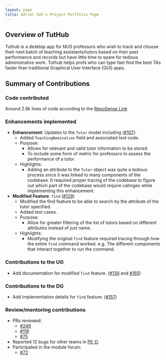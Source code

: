 ```yaml
---
layout: page
title: Adriel Soh's Project Portfolio Page
---
```

## Overview of TutHub
Tuthub is a desktop app for NUS professors who wish to track and choose their next batch of teaching assistants/tutors based on their past performance and records but have little time to spare for tedious administrative work. Tuthub helps profs who can type fast find the best TAs faster than traditional Graphical User Interface (GUI) apps.

## Summary of Contributions
### Code contributed
Around 2.8k lines of code according to the [RepoSense Link](https://nus-cs2103-ay2223s1.github.io/tp-dashboard/?search=leirdas&breakdown=true)

### Enhancements implemented
- **Enhancement**: Updates to the `Tutor` model including ([#107](https://github.com/AY2223S1-CS2103T-T15-3/tp/pull/107)):
  - Added `TeachingNomination` field and associated test code.
  - Purpose:
    - Allows for relevant and valid tutor information to be stored.
    - To include some form of metric for professors to assess the performance of a tutor.
  - Highlights:
    - Adding an attribute to the `Tutor` object was quite a tedious process since it was linked to many components of the codebase. It required proper tracing of the codebase to figure out which part of the codebase would require cahnges while implementing this enhancement.
- **Modified Feature**: `find` ([#129](https://github.com/AY2223S1-CS2103T-T15-3/tp/pull/129))
  - Modified the find feature to be able to search by the attribute of the tutor specified.
  - Added test cases.
  - Purpose:
    - Allow for greater filtering of the list of tutors based on different attributes instead of just name.
  - Highlights:
    - Modifying the original `find` feature required tracing through how the entire `find` command worked. e.g. The different components that interact together to run the command.

### Contributions to the UG
- Add documentation for modified `find` feature. ([#139](https://github.com/AY2223S1-CS2103T-T15-3/tp/pull/139) and [#165](https://github.com/AY2223S1-CS2103T-T15-3/tp/pull/165))

### Contributions to the DG
- Add implementation details for `find` feature. ([#157](https://github.com/AY2223S1-CS2103T-T15-3/tp/pull/157))

### Review/mentoring contributions
- PRs reviewed:
  - [#249](https://github.com/AY2223S1-CS2103T-T15-3/tp/pull/249)
  - [#119](https://github.com/AY2223S1-CS2103T-T15-3/tp/pull/119)
  - [#75](https://github.com/AY2223S1-CS2103T-T15-3/tp/pull/75)
- Reported 12 bugs for other teams in [PE-D](https://github.com/leirdas/ped/issues).
- Participated in the module forum:
  - [#72](https://github.com/nus-cs2103-AY2223S1/forum/issues/72)
